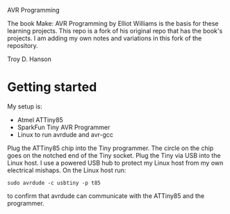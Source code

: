 AVR Programming 

The book Make: AVR Programming by Elliot Williams is the basis for these learning projects.
This repo is a fork of his original repo that has the book's projects. I am
adding my own notes and variations in this fork of the repository.

Troy D. Hanson

# Getting started

My setup is:

* Atmel ATTiny85 
* SparkFun Tiny AVR Programmer
* Linux to run avrdude and avr-gcc

Plug the ATTiny85 chip into the Tiny programmer. The circle on the chip goes on the notched end 
of the Tiny socket. Plug the Tiny via USB into the Linux host. I use a powered USB hub to protect
my Linux host from my own electrical mishaps. On the Linux host run:

    sudo avrdude -c usbtiny -p t85

to confirm that avrdude can communicate with the ATTiny85 and the programmer.

